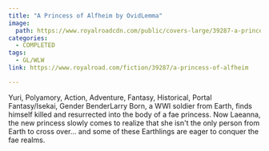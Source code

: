 ```yaml
---
title: "A Princess of Alfheim by OvidLemma"
image:
  path: https://www.royalroadcdn.com/public/covers-large/39287-a-princess-of-alfheim.jpg
categories:
  - COMPLETED
tags:
  - GL/WLW
link: https://www.royalroad.com/fiction/39287/a-princess-of-alfheim

---
```

Yuri, Polyamory, Action, Adventure, Fantasy, Historical, Portal Fantasy/Isekai, Gender BenderLarry Born, a WWI soldier from Earth, finds himself killed and resurrected into the body of a fae princess. Now Laeanna, the new princess slowly comes to realize that she isn't the only person from Earth to cross over... and some of these Earthlings are eager to conquer the fae realms.

